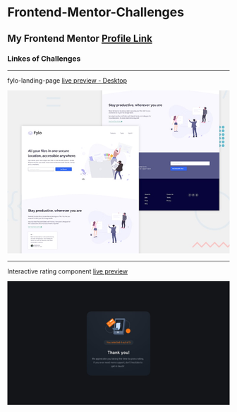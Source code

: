 # Frontend-Mentor-Challenges
## My Frontend Mentor [Profile Link ](https://www.frontendmentor.io/profile/sharif-22)

### Linkes of Challenges 
---
fylo-landing-page [live preview - Desktop ](https://polite-bubblegum-5b89af.netlify.app/)  

![Design preview for the Fylo landing page with two column layout challenge](fylo-landing-page-with-two-column-layout-master/design/desktop-preview.jpg)

---

Interactive rating component [live preview](https://sharif-interactive-rating-component-m.netlify.app/)

![](interactive-rating-component-main/design/desktop-thank-you-state.jpg)
